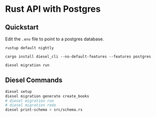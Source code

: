 # Rust API with Postgres

## Quickstart

Edit the `.env` file to point to a postgres database.

```
rustup default nightly

cargo install diesel_cli --no-default-features --features postgres

diesel migration run
```

## Diesel Commands

```bash
diesel setup
diesel migration generate create_books
# diesel migration run
# diesel migration redo
diesel print-schema > src/schema.rs
```